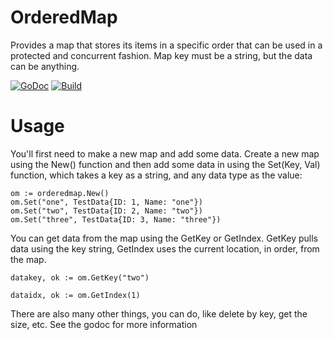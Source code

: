 # OrderedMap #
Provides a map that stores its items in a specific order that can be used
in a protected and concurrent fashion. Map key must be a string, but the data
can be anything.

[![GoDoc](https://godoc.org/github.com/emperorcow/orderedmap?status.svg)](http://godoc.org/github.com/emperorcow/orderedmap)
[![Build](https://travis-ci.org/emperorcow/orderedmap.svg)](https://travis-ci.org/emperorcow/orderedmap)

# Usage #
You'll first need to make a new map and add some data.  Create a new map using the New() function and then add some data in using the Set(Key, Val) function, which takes a key as a string, and any data type as the value:
```
om := orderedmap.New()
om.Set("one", TestData{ID: 1, Name: "one"})
om.Set("two", TestData{ID: 2, Name: "two"})
om.Set("three", TestData{ID: 3, Name: "three"})
```

You can get data from the map using the GetKey or GetIndex.  GetKey pulls data using the key string, GetIndex uses the current location, in order, from the map. 

```
datakey, ok := om.GetKey("two")

dataidx, ok := om.GetIndex(1)
```

There are also many other things, you can do, like delete by key, get the size, etc.  See the godoc for more information

